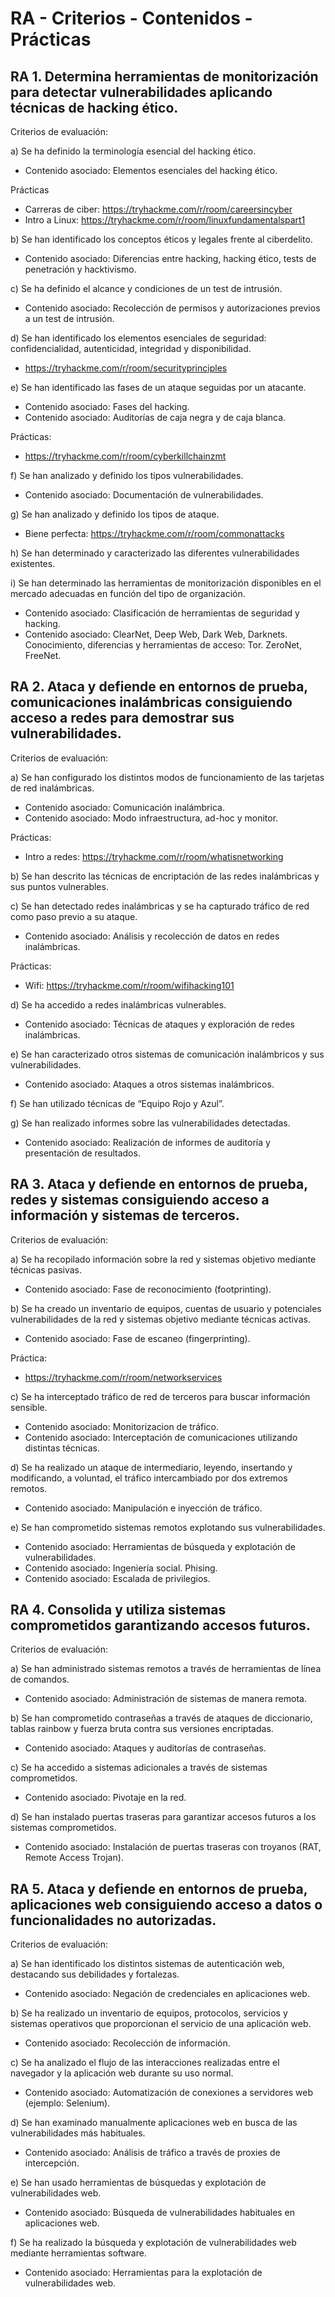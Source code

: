 # RA - Criterios - Contenidos - Prácticas

## RA 1. Determina herramientas de monitorización para detectar vulnerabilidades aplicando técnicas de hacking ético.

Criterios de evaluación:

a) Se ha definido la terminología esencial del hacking ético.

* Contenido asociado: Elementos esenciales del hacking ético.

Prácticas
- Carreras de ciber: https://tryhackme.com/r/room/careersincyber
- Intro a Linux: https://tryhackme.com/r/room/linuxfundamentalspart1


b) Se han identificado los conceptos éticos y legales frente al ciberdelito.

* Contenido asociado: Diferencias entre hacking, hacking ético, tests de penetración y hacktivismo.



c) Se ha definido el alcance y condiciones de un test de intrusión.

* Contenido asociado: Recolección de permisos y autorizaciones previos a un test de intrusión.



d) Se han identificado los elementos esenciales de seguridad: confidencialidad, autenticidad, integridad y disponibilidad.
- https://tryhackme.com/r/room/securityprinciples



e) Se han identificado las fases de un ataque seguidas por un atacante.

* Contenido asociado: Fases del hacking.
* Contenido asociado: Auditorías de caja negra y de caja blanca.

Prácticas:
- https://tryhackme.com/r/room/cyberkillchainzmt



f) Se han analizado y definido los tipos vulnerabilidades.

* Contenido asociado: Documentación de vulnerabilidades.



g) Se han analizado y definido los tipos de ataque.
- Biene perfecta: https://tryhackme.com/r/room/commonattacks


h) Se han determinado y caracterizado las diferentes vulnerabilidades existentes.



i) Se han determinado las herramientas de monitorización disponibles en el mercado adecuadas en función del tipo de organización.

* Contenido asociado: Clasificación de herramientas de seguridad y hacking.
* Contenido asociado: ClearNet, Deep Web, Dark Web, Darknets. Conocimiento, diferencias y herramientas de acceso: Tor. ZeroNet, FreeNet.









## RA 2. Ataca y defiende en entornos de prueba, comunicaciones inalámbricas consiguiendo acceso a redes para demostrar sus vulnerabilidades.

Criterios de evaluación:

a) Se han configurado los distintos modos de funcionamiento de las tarjetas de red inalámbricas.

* Contenido asociado: Comunicación inalámbrica.
* Contenido asociado: Modo infraestructura, ad-hoc y monitor.

Prácticas:
- Intro a redes: https://tryhackme.com/r/room/whatisnetworking



b) Se han descrito las técnicas de encriptación de las redes inalámbricas y sus puntos vulnerables.



c) Se han detectado redes inalámbricas y se ha capturado tráfico de red como paso previo a su ataque.

* Contenido asociado: Análisis y recolección de datos en redes inalámbricas.

Prácticas:
- Wifi: https://tryhackme.com/r/room/wifihacking101



d) Se ha accedido a redes inalámbricas vulnerables.

* Contenido asociado: Técnicas de ataques y exploración de redes inalámbricas.



e) Se han caracterizado otros sistemas de comunicación inalámbricos y sus vulnerabilidades.

* Contenido asociado: Ataques a otros sistemas inalámbricos.



f) Se han utilizado técnicas de “Equipo Rojo y Azul”.



g) Se han realizado informes sobre las vulnerabilidades detectadas.

* Contenido asociado: Realización de informes de auditoría y presentación de resultados.





##  RA 3. Ataca y defiende en entornos de prueba, redes y sistemas consiguiendo acceso a información y sistemas de terceros.

Criterios de evaluación:

a) Se ha recopilado información sobre la red y sistemas objetivo mediante técnicas pasivas.

* Contenido asociado: Fase de reconocimiento (footprinting).

b) Se ha creado un inventario de equipos, cuentas de usuario y potenciales vulnerabilidades de la red y sistemas objetivo mediante técnicas activas.

* Contenido asociado: Fase de escaneo (fingerprinting).

Práctica:
- https://tryhackme.com/r/room/networkservices

c) Se ha interceptado tráfico de red de terceros para buscar información sensible.

* Contenido asociado: Monitorizacion de tráfico.
* Contenido asociado: Interceptación de comunicaciones utilizando distintas técnicas.

d) Se ha realizado un ataque de intermediario, leyendo, insertando y modificando, a voluntad, el tráfico intercambiado por dos extremos remotos.

* Contenido asociado: Manipulación e inyección de tráfico.

e) Se han comprometido sistemas remotos explotando sus vulnerabilidades.

* Contenido asociado: Herramientas de búsqueda y explotación de vulnerabilidades.
* Contenido asociado: Ingeniería social. Phising.
* Contenido asociado: Escalada de privilegios.





##  RA 4. Consolida y utiliza sistemas comprometidos garantizando accesos futuros.

Criterios de evaluación:

a) Se han administrado sistemas remotos a través de herramientas de línea de comandos.

* Contenido asociado: Administración de sistemas de manera remota.



b) Se han comprometido contraseñas a través de ataques de diccionario, tablas rainbow y fuerza bruta contra sus versiones encriptadas.

* Contenido asociado: Ataques y auditorías de contraseñas.



c) Se ha accedido a sistemas adicionales a través de sistemas comprometidos.

* Contenido asociado: Pivotaje en la red.



d) Se han instalado puertas traseras para garantizar accesos futuros a los sistemas comprometidos.

* Contenido asociado: Instalación de puertas traseras con troyanos (RAT, Remote Access Trojan).





##  RA 5. Ataca y defiende en entornos de prueba, aplicaciones web consiguiendo acceso a datos o funcionalidades no autorizadas.

Criterios de evaluación:

a) Se han identificado los distintos sistemas de autenticación web, destacando sus debilidades y fortalezas.

* Contenido asociado: Negación de credenciales en aplicaciones web.



b) Se ha realizado un inventario de equipos, protocolos, servicios y sistemas operativos que proporcionan el servicio de una aplicación web.

* Contenido asociado: Recolección de información.



c) Se ha analizado el flujo de las interacciones realizadas entre el navegador y la aplicación web durante su uso normal.

* Contenido asociado: Automatización de conexiones a servidores web (ejemplo: Selenium).



d) Se han examinado manualmente aplicaciones web en busca de las vulnerabilidades más habituales.

* Contenido asociado: Análisis de tráfico a través de proxies de intercepción.



e) Se han usado herramientas de búsquedas y explotación de vulnerabilidades web.

* Contenido asociado: Búsqueda de vulnerabilidades habituales en aplicaciones web.



f) Se ha realizado la búsqueda y explotación de vulnerabilidades web mediante herramientas software.

* Contenido asociado: Herramientas para la explotación de vulnerabilidades web.
